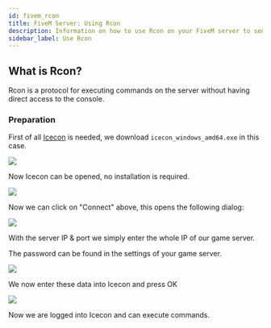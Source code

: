 ```yaml
---
id: fivem_rcon
title: FiveM Server: Using Rcon
description: Information on how to use Rcon on your FiveM server to send commands to the server - ZAP-Hosting.com documentation
sidebar_label: Use Rcon
---
```


## What is Rcon?

Rcon is a protocol for executing commands on the server without having direct access to the console.

### Preparation

First of all [Icecon](https://github.com/icedream/icecon/releases) is needed, we download `icecon_windows_amd64.exe` in this case.

![](https://screensaver01.zap-hosting.com/index.php/s/MaX6jZEA2mQGDDY/preview)

Now Icecon can be opened, no installation is required.

![](https://screensaver01.zap-hosting.com/index.php/s/MtMETXNkyEACa3n/preview)

Now we can click on "Connect" above, this opens the following dialog:

![](https://screensaver01.zap-hosting.com/index.php/s/fjSwNMYSBPMG2yT/preview)

With the server IP & port we simply enter the whole IP of our game server.

The password can be found in the settings of your game server.

![](https://screensaver01.zap-hosting.com/index.php/s/SDaHoqf3a33cJB6/preview)

We now enter these data into Icecon and press OK

![](https://screensaver01.zap-hosting.com/index.php/s/A6EPZJorgoCNLK9/preview)

Now we are logged into Icecon and can execute commands.
